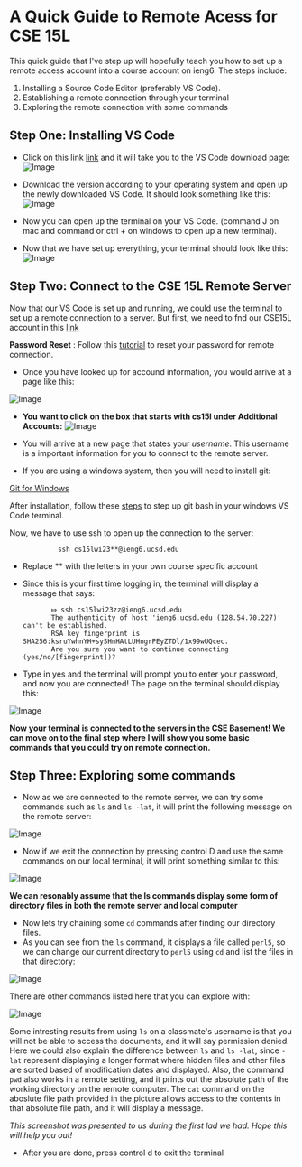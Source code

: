 # A Quick Guide to Remote Acess for CSE 15L

   This quick guide that I've step up will hopefully teach you how to set up a remote access account into a course account on ieng6. The steps include: 
      
   1. Installing a Source Code Editor (preferably VS Code).
   2. Establishing a remote connection through your terminal
   3. Exploring the remote connection with some commands
        
        
      
## Step One: Installing VS Code
   
   - Click on this link [link](https://code.visualstudio.com/download) and it will take you to the VS Code download page:
   ![Image](1.png)
   
   - Download the version according to your operating system and open up the newly downloaded VS Code. It should look something like this:
   ![Image](2.png)
   
   - Now you can open up the terminal on your VS Code. (command J on mac and command or ctrl + on windows to open up a new terminal). 
   
   - Now that we have set up everything, your terminal should look like this:
   ![Image](3.png)

## Step Two: Connect to the CSE 15L Remote Server
   
  Now that our VS Code is set up and running, we could use the terminal to set up a remote connection to a server. But first, we need to fnd our           CSE15L account in this [link](https://sdacs.ucsd.edu/~icc/index.php)
  
  **Password Reset** : Follow this [tutorial](https://docs.google.com/document/d/1hs7CyQeh-MdUfM9uv99i8tqfneos6Y8bDU0uhn1wqho/edit) to reset your     password for remote connection.
  
  - Once you have looked up for accound information, you would arrive at a page like this: 
  
  ![Image](4.png)
  
  - **You want to click on the box that starts with cs15l under Additional Accounts:**
  ![Image](5.png)
  
  - You will arrive at a new page that states your *username*. This username is a important information for you to connect to the remote server.

  - If you are using a windows system, then you will need to install git: 

   [Git for Windows](https://gitforwindows.org/)

  After installation, follow these [steps](https://stackoverflow.com/questions/42606837/how-do-i-use-bash-on-windows-from-the-visual-studio-code-integrated-terminal/50527994#50527994) to step up git bash in your windows VS Code terminal. 
  
  Now, we have to use ssh to open up the connection to the server:
               
                ssh cs15lwi23**@ieng6.ucsd.edu
                
  - Replace ** with the letters in your own course specific account
  
  - Since this is your first time logging in, the terminal will display a message that says:
  
               ⤇ ssh cs15lwi23zz@ieng6.ucsd.edu
               The authenticity of host 'ieng6.ucsd.edu (128.54.70.227)' can't be established.
               RSA key fingerprint is SHA256:ksruYwhnYH+sySHnHAtLUHngrPEyZTDl/1x99wUQcec.
               Are you sure you want to continue connecting (yes/no/[fingerprint])? 


  - Type in yes and the terminal will prompt you to enter your password, and now you are connected! The page on the terminal should display this:

   ![Image](6.png)
  
  **Now your terminal is connected to the servers in the CSE Basement! We can move on to the final step where I will show you some basic commands that you could try on remote connection.**

  
## Step Three: Exploring some commands
  
  - Now as we are connected to the remote server, we can try some commands such as `ls` and `ls -lat`, it will print the following message on the remote server:

![Image](7.png)

 - Now if we exit the connection by pressing control D and use the same commands on our local terminal, it will print something similar to this:

![Image](8.png)

**We can resonably assume that the ls commands display some form of directory files in both the remote server and local computer**

- Now lets try chaining some `cd` commands after finding our directory files. 
- As you can see from the `ls` command, it displays a file called `perl5`, so we can change our current directory to `perl5` using `cd` and list the files in that directory:

![Image](9.png)

There are other commands listed here that you can explore with: 

![Image](10.png)

Some intresting results from using `ls` on a classmate's username is that you will not be able to access the documents, and it will say permission denied. Here we could also explain the difference between `ls` and `ls -lat`, since `-lat` represent displaying a longer format where hidden files and other files are sorted based of modification dates and displayed. Also, the command `pwd` also works in a remote setting, and it prints out the absolute path of the working directory on the remote computer. The `cat` command on the aboslute file path provided in the picture allows access to the contents in that absolute file path, and it will display a message.


*This screenshot was presented to us during the first lad we had. Hope this will help you out!*

- After you are done, press control d to exit the terminal

  
 


      
   
